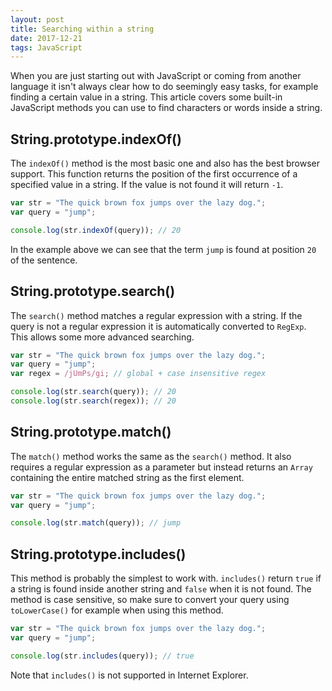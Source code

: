 ```yaml
---
layout: post
title: Searching within a string
date: 2017-12-21
tags: JavaScript
---
```


When you are just starting out with JavaScript or coming from another language it isn't always
clear how to do seemingly easy tasks, for example finding a certain value in a string. This article
covers some built-in JavaScript methods you can use to find characters or words inside a string.

## String.prototype.indexOf()

The `indexOf()` method is the most basic one and also has the best browser support. This function
returns the position of the first occurrence of a specified value in a string. If the value is not
found it will return `-1`.

```js
var str = "The quick brown fox jumps over the lazy dog.";
var query = "jump";

console.log(str.indexOf(query)); // 20
```

In the example above we can see that the term `jump` is found at position `20` of the sentence.

## String.prototype.search()

The `search()` method matches a regular expression with a string. If the query is not a regular
expression it is automatically converted to `RegExp`. This allows some more advanced searching.

```js
var str = "The quick brown fox jumps over the lazy dog.";
var query = "jump";
var regex = /jUmPs/gi; // global + case insensitive regex

console.log(str.search(query)); // 20
console.log(str.search(regex)); // 20
```

## String.prototype.match()

The `match()` method works the same as the `search()` method. It also requires a regular
expression as a parameter but instead returns an `Array` containing the entire matched string as
the first element.

```js
var str = "The quick brown fox jumps over the lazy dog.";
var query = "jump";

console.log(str.match(query)); // jump
```

## String.prototype.includes()

This method is probably the simplest to work with. `includes()` return `true` if a string is found
inside another string and `false` when it is not found. The method is case sensitive, so make sure
to convert your query using `toLowerCase()` for example when using this method.

```js
var str = "The quick brown fox jumps over the lazy dog.";
var query = "jump";

console.log(str.includes(query)); // true
```

Note that `includes()` is not supported in Internet Explorer.
